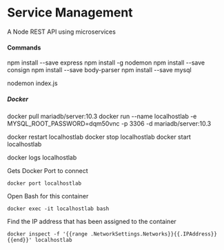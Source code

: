 # Service Management 

A Node REST API using microservices

#### Commands

npm install --save express
npm install -g nodemon
npm install --save consign
npm install --save body-parser
npm install --save mysql

nodemon index.js

##### Docker

docker pull mariadb/server:10.3
docker run --name localhostlab -e MYSQL_ROOT_PASSWORD=dqm50vnc -p 3306 -d mariadb/server:10.3

docker restart localhostlab
docker stop localhostlab
docker start localhostlab

docker logs localhostlab

Gets Docker Port to connect

```docker port localhostlab```

Open Bash for this container

```docker exec -it localhostlab bash```

Find the IP address that has been assigned to the container

```docker inspect -f '{{range .NetworkSettings.Networks}}{{.IPAddress}}{{end}}' localhostlab```